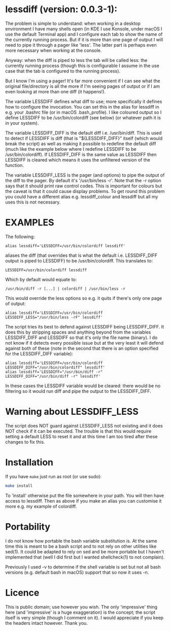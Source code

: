 # lessdiff (version: 0.0.3-1):

The problem is simple to understand: when working in a desktop environment I
have many shells open (in KDE I use Konsole, under macOS I use the default
Terminal app) and I configure each tab to show the name of the currently
running process. But if it is more than one page of output I will need to
pipe it through a pager like 'less'. The latter part is perhaps even more
necessary when working at the console.

Anyway: when the diff is piped to less the tab will be called less: the
currently running process (though this is configurable I assume in the use
case that the tab is configured to the running process).

But I know I'm using a pager! It's far more convenient if I can see what the
original file/directory is all the more if I'm seeing pages of output or if
I am even looking at more than one diff (it happens!).

The variable LESSDIFF defines what diff to use; more specifically it defines
how to configure the invocation. You can set this in the alias for lessdiff
in e.g. your .bashrc file (or in macOS .bash_profile). I like coloured
output so I define LESSDIFF to be /usr/bin/colordiff (see below) (or
whatever path it is in your system).

The variable LESSDIFF_DIFF is the default diff i.e. /usr/bin/diff. This is
used to detect if LESSDIFF is diff (that is "${LESSDIFF_DIFF}" itself (which
would break the script) as well as making it possible to redefine the
default diff (much like the example below where I redefine LESSDIFF to be
/usr/bin/colordiff). If LESSDIFF_DIFF is the same value as LESSDIFF then
LESSDIFF is cleared which means it uses the unfiltered version of the
function.

The variable LESSDIFF_LESS is the pager (and options) to pipe the output of
the diff to the pager. By default it's '/usr/bin/less -r'. Note that the -r
option says that it should print raw control codes. This is important for
colours but the caveat is that it could cause display problems. To get round
this problem you could have a different alias e.g. lessdiff_colour and
lessdiff but all my uses this is not necessary.


# EXAMPLES

The following:

	alias lessdiff='LESSDIFF=/usr/bin/colordiff lessdiff'

aliases the diff (that overrides that is what the default i.e. LESSDIFF_DIFF
output is piped to LESSDIFF) to be /usr/bin/colordiff. This translates to:

	LESSDIFF=/usr/bin/colordiff lessdiff

Which by default would equate to:

	/usr/bin/diff -r [...] | colordiff | /usr/bin/less -r

This would override the less options so e.g. it quits if there's only one
page of output:

	alias lessdiff='LESSDIFF=/usr/bin/colordiff  LESSDIFF_LESS="/usr/bin/less -rF" lessdiff'


The script tries its best to defend against LESSDIFF being LESSDIFF_DIFF. It
does this by stripping spaces and anything beyond from the variables
LESSDIFF_DIFF and LESSDIFF so that it's only the file name (binary). I do
not know if it detects every possible issue but at the very least it will
defend against both of these (note in the second that there is an option
specified for the LESSDIFF_DIFF variable):

	alias lessdiff='LESSDIFF=/usr/bin/colordiff LESSDIFF_DIFF="/usr/bin/colordiff" lessdiff'
	alias lessdiff='LESSDIFF="/usr/bin/diff -r" LESSDIFF_DIFF="/usr/bin/diff -r" lessdiff'

In these cases the LESSDIFF variable would be cleared: there would be no
filtering so it would run diff and pipe the output to the LESSDIFF_DIFF.


# Warning about LESSDIFF_LESS

The script does NOT guard against LESSDIFF_LESS not existing and it does NOT
check if it can be executed. The trouble is that this would require setting a
default LESS to reset it and at this time I am too tired after these changes to
fix this.


# Installation

If you have `make` just run as root (or use sudo):

```sh
make install
```

To 'install' otherwise put the file somewhere in your path. You will then have
access to lessdiff. Then as above if you make an alias you can customise it more
e.g. my example of colordiff.


# Portability

I do not know how portable the bash variable substitution is. At the same
time this is meant to be a bash script and to not rely on other utilities
like sed(1). It could be adapted to rely on sed and be more portable but I
haven't implemented that (well I did first but I wanted shellcheck(1) to not
complain).

Previously I used -v to determine if the shell variable is set but not all
bash versions (e.g. default bash in macOS) support that so now it uses -n.


# Licence

This is public domain; use however you wish. The only 'impressive' thing
here (and 'impressive' is a huge exaggeration) is the concept; the script
itself is very simple (though I comment on it). I would appreciate if you
keep the headers intact however. Thank you.
